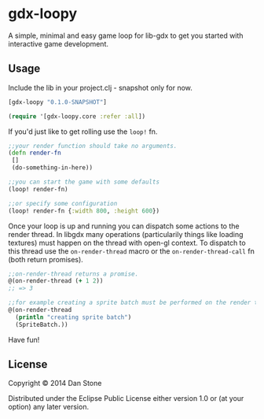 # gdx-loopy

A simple, minimal and easy game loop for lib-gdx to get you started with
interactive game development.

## Usage
Include the lib in your project.clj - snapshot only for now.

```clojure
[gdx-loopy "0.1.0-SNAPSHOT"]
```

```clojure
(require '[gdx-loopy.core :refer :all])
```

If you'd just like to get rolling use the `loop!` fn.

```clojure
;;your render function should take no arguments.
(defn render-fn
 []
 (do-something-in-here))

;;you can start the game with some defaults
(loop! render-fn)

;;or specify some configuration
(loop! render-fn {:width 800, :height 600})
```

Once your loop is up and running you can dispatch some actions to the render thread. In libgdx many operations (particularily things like loading textures) must happen on the thread with open-gl context. To dispatch to this thread use the `on-render-thread` macro or the `on-render-thread-call` fn (both return promises).

```clojure
;;on-render-thread returns a promise.
@(on-render-thread (+ 1 2))
;; => 3

;;for example creating a sprite batch must be performed on the render thread
@(on-render-thread 
  (println "creating sprite batch")
  (SpriteBatch.))
```

Have fun!

## License

Copyright © 2014 Dan Stone

Distributed under the Eclipse Public License either version 1.0 or (at
your option) any later version.

